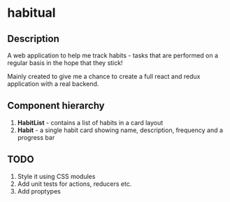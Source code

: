 # habitual

## Description

A web application to help me track habits - tasks that are performed on a
regular basis in the hope that they stick!

Mainly created to give me a chance to create a full react and redux application
with a real backend.

## Component hierarchy

1. **HabitList** - contains a list of habits in a card layout
2. **Habit** - a single habit card showing name, description, frequency and a
   progress bar

## TODO

1. Style it using CSS modules
2. Add unit tests for actions, reducers etc.
3. Add proptypes
